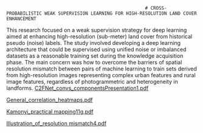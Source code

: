                                                        # CROSS-PROBABILISTIC WEAK SUPERVISION LEARNING FOR HIGH-RESOLUTION LAND COVER ENHANCEMENT 
This research focused on a weak supervision strategy for deep learning aimed at enhancing high-resolution (sub-meter) land cover from historical pseudo (noise) labels. The study involved developing a deep learning architecture that could be supervised
using unified noise or imbalanced datasets as a reasonable training set during the knowledge acquisition phase. The main concern was how to overcome the barriers of spatial resolution mismatch between pairs of
machine learning to train sets derived from high-resolution images representing complex urban features and rural image features, regardless of photogrammetric and heterogeneity in landforms.
[C2FNet_convs_componentsPresentation1.pdf](https://github.com/user-attachments/files/17370037/C2FNet_convs_componentsPresentation1.pdf)

[General_correlation_heatmaps.pdf](https://github.com/user-attachments/files/17370045/General_correlation_heatmaps.pdf)

[Kamonyi_practical mapping11g.pdf](https://github.com/user-attachments/files/17370076/Kamonyi_practical.mapping11g.pdf)

[Illustration_of_resolution mismatch4.pdf](https://github.com/user-attachments/files/17370077/Illustration_of_resolution.mismatch4.pdf)
